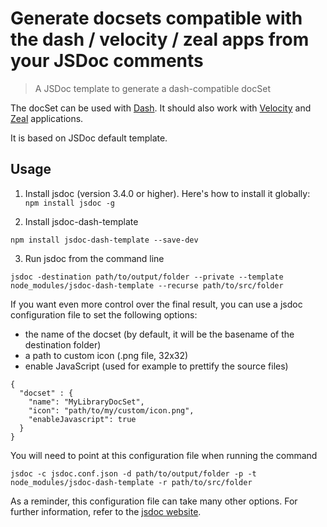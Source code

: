 # Generate docsets compatible with the dash / velocity / zeal apps from your JSDoc comments

> A JSDoc template to generate a dash-compatible docSet

The docSet can be used with [Dash](http://kapeli.com/dash). It should also work with [Velocity](https://velocity.silverlakesoftware.com/) and [Zeal](https://zealdocs.org/) applications.

It is based on JSDoc default template.

## Usage


1) Install jsdoc (version 3.4.0 or higher). Here's how to install it globally: `npm install jsdoc -g`

2) Install jsdoc-dash-template

```
npm install jsdoc-dash-template --save-dev
```

3) Run jsdoc from the command line

```
jsdoc -destination path/to/output/folder --private --template node_modules/jsdoc-dash-template --recurse path/to/src/folder
```

If you want even more control over the final result, you can use a jsdoc configuration file to set the following options:

* the name of the docset (by default, it will be the basename of the destination folder)
* a path to custom icon (.png file, 32x32)
* enable JavaScript (used for example to prettify the source files)


```
{
  "docset" : {
    "name": "MyLibraryDocSet",
    "icon": "path/to/my/custom/icon.png",
    "enableJavascript": true
  }
}
```

You will need to point at this configuration file when running the command

```
jsdoc -c jsdoc.conf.json -d path/to/output/folder -p -t node_modules/jsdoc-dash-template -r path/to/src/folder
```

As a reminder, this configuration file can take many other options. For further information, refer to the [jsdoc website](http://usejsdoc.org/about-configuring-jsdoc.html).
